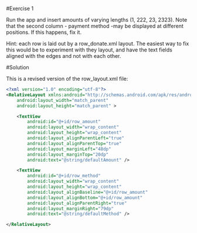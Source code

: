 
#Exercise 1

Run the app and insert amounts of varying lengths (1, 222, 23, 2323). Note that the second column - payment method -may be displayed at different positions. If this happens, fix it.

Hint: each row is laid out by a row_donate.xml layout. The easiest way to fix this would be to experiment with they layout, and have the text fields aligned with the edges and not with each other.

#Solution

This is a revised version of the row_layout.xml file:

~~~xml
<?xml version="1.0" encoding="utf-8"?>
<RelativeLayout xmlns:android="http://schemas.android.com/apk/res/android"
    android:layout_width="match_parent"
    android:layout_height="match_parent" >

    <TextView
        android:id="@+id/row_amount"
        android:layout_width="wrap_content"
        android:layout_height="wrap_content"
        android:layout_alignParentLeft="true"
        android:layout_alignParentTop="true"
        android:layout_marginLeft="48dp"
        android:layout_marginTop="20dp"
        android:text="@string/defaultAmount" />

    <TextView
        android:id="@+id/row_method"
        android:layout_width="wrap_content"
        android:layout_height="wrap_content"
        android:layout_alignBaseline="@+id/row_amount"
        android:layout_alignBottom="@+id/row_amount"
        android:layout_alignParentRight="true"
        android:layout_marginRight="79dp"
        android:text="@string/defaultMethod" />

</RelativeLayout>
~~~